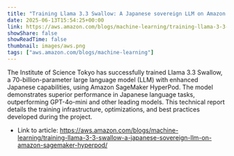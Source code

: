 ```yaml
---
title: "Training Llama 3.3 Swallow: A Japanese sovereign LLM on Amazon SageMaker HyperPod"
date: 2025-06-13T15:54:25+00:00
link: https://aws.amazon.com/blogs/machine-learning/training-llama-3-3-swallow-a-japanese-sovereign-llm-on-amazon-sagemaker-hyperpod/
showShare: false
showReadTime: false
thumbnail: images/aws.png
tags: ["aws.amazon.com/blogs/machine-learning"]
---
```

The Institute of Science Tokyo has successfully trained Llama 3.3 Swallow, a 70-billion-parameter large language model (LLM) with enhanced Japanese capabilities, using Amazon SageMaker HyperPod. The model demonstrates superior performance in Japanese language tasks, outperforming GPT-4o-mini and other leading models. This technical report details the training infrastructure, optimizations, and best practices developed during the project.

- Link to article: https://aws.amazon.com/blogs/machine-learning/training-llama-3-3-swallow-a-japanese-sovereign-llm-on-amazon-sagemaker-hyperpod/